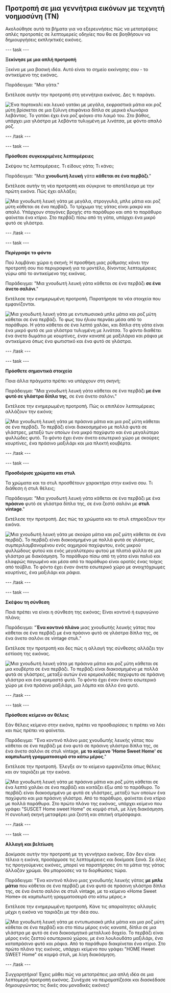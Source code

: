 ## Προτροπή σε μια γεννήτρια εικόνων με τεχνητή νοημοσύνη (ΤΝ)

Ακολούθησε αυτά τα βήματα για να εξερευνήσεις πώς να μετατρέψεις απλές προτροπές σε λεπτομερείς οδηγίες που θα σε βοηθήσουν να δημιουργήσεις εκπληκτικές εικόνες.

--- task ---

**Ξεκίνησε με μια απλή προτροπή**

Ξεκίνα με μια βασική ιδέα. Αυτό είναι το σημείο εκκίνησης σου - το αντικείμενο της εικόνας.

Παράδειγμα: "Μια γάτα."

Εκτέλεσε αυτήν την προτροπή στη γεννήτρια εικόνας. Δες τι παράγει.

![Ένα πορτοκαλί και λευκό γατάκι με μεγάλα, εκφραστικά μάτια και ροζ μύτη βρίσκεται σε μια ξύλινη επιφάνεια δίπλα σε μερικά κλωνάρια λεβάντας. Το γατάκι έχει ένα ροζ φιόγκο στο λαιμό του. Στο βάθος, υπάρχει μια γλάστρα με λεβάντα τυλιγμένη με λινάτσα, με φόντο απαλό ροζ.](images/prompt.jpg)

--- /task ---

--- task ---

**Πρόσθεσε συγκεκριμένες λεπτομέρειες**

Σκέψου τις λεπτομέρειες. Τι είδους γάτα; Τι κάνει;

Παράδειγμα: "Μια **χνουδωτή λευκή** γάτα **κάθεται σε ένα περβάζι**."

Εκτέλεσε αυτήν τη νέα προτροπή και σύγκρινε το αποτέλεσμα με την πρώτη εικόνα. Πώς έχει αλλάξει;

![Μια χνουδωτή λευκή γάτα με μεγάλα, στρογγυλά, μπλε μάτια και ροζ μύτη κάθεται σε ένα περβάζι. Το τρίχωμα της γάτας είναι μακρύ και απαλό. Υπάρχουν σταγόνες βροχής στο παράθυρο και από το παράθυρο φαίνεται ένα κτίριο. Στο περβάζι πίσω από τη γάτα, υπάρχει ένα μικρό φυτό σε γλάστρα.](images/prompt2.jpg)

--- /task ---

--- task ---

**Περίγραψε το φόντο**

Πού λαμβάνει χώρα η σκηνή; Η προσθήκη μιας ρύθμισης κάνει την προτροπή σου πιο περιγραφική για το μοντέλο, δίνοντας λεπτομέρειες γύρω από το αντικείμενο της εικόνας.

Παράδειγμα: "Μια χνουδωτή λευκή γάτα κάθεται σε ένα περβάζι **σε ένα άνετο σαλόνι**."

Εκτέλεσε την ενημερωμένη προτροπή. Παρατήρησε τα νέα στοιχεία που εμφανίζονται.

![Μια χνουδωτή λευκή γάτα με εντυπωσιακά μπλε μάτια και ροζ μύτη κάθεται σε ένα περβάζι. Το φως του ήλιου περνάει μέσα από το παράθυρο. Η γάτα κάθεται σε ένα λεπτό χαλάκι, και δίπλα στη γάτα είναι ένα μικρό φυτό σε μια γλάστρα τυλιγμένη με λινάτσα. Το φόντο διαθέτει ένα άνετο δωμάτιο με κουρτίνες, έναν καναπέ με μαξιλάρια και ράφια με αντικείμενα όπως ένα φωτιστικό και ένα φυτό σε γλάστρα.](images/prompt3.jpg)

--- /task ---

--- task ---

**Πρόσθετε σημαντικά στοιχεία**

Ποια άλλα πράγματα πρέπει να υπάρχουν στη σκηνή;

Παράδειγμα: "Μια χνουδωτή λευκή γάτα κάθεται σε ένα περβάζι **με ένα φυτό σε γλάστρα δίπλα της**, σε ένα άνετο σαλόνι."

Εκτέλεσε την ενημερωμένη προτροπή. Πώς οι επιπλέον λεπτομέρειες αλλάζουν την εικόνα;

![Μια χνουδωτή λευκή γάτα με πράσινα μάτια και μια ροζ μύτη κάθεται σε ένα περβάζι. Το περβάζι είναι διακοσμημένο με πολλά φυτά σε γλάστρες, μεταξύ των οποίων ένα μικρό παχύφυτο και ένα μεγαλύτερο φυλλώδες φυτό. Το φόντο έχει έναν άνετο εσωτερικό χώρο με σκούρες κουρτίνες, ένα πράσινο μαξιλάρι και μια πλεκτή κουβέρτα.](images/prompt4.jpg)

--- /task ---

--- task ---

**Προσδιόρισε χρώματα και στυλ**

Τα χρώματα και τα στυλ προσθέτουν χαρακτήρα στην εικόνα σου. Τι διάθεση ή στυλ θέλεις;

Παράδειγμα: "Μια χνουδωτή λευκή γάτα κάθεται σε ένα περβάζι με ένα **πράσινο** φυτό σε γλάστρα δίπλα της, σε ένα ζεστό σαλόνι με **στυλ vintage**."

Εκτέλεσε την προτροπή. Δες πώς τα χρώματα και το στυλ επηρεάζουν την εικόνα.

![Μια χνουδωτή λευκή γάτα με σκούρα μάτια και ροζ μύτη κάθεται σε ένα περβάζι. Το περβάζι είναι διακοσμημένο με πολλά φυτά σε γλάστρες, συμπεριλαμβανομένου ενός αιχμηρού παχύφυτου, ενός μικρού φυλλώδους φυτού και ενός μεγαλύτερου φυτού με πλατιά φύλλα σε μια γλάστρα με διακόσμηση. Το παράθυρο πίσω από τη γάτα είναι παλιό και ελαφρώς παγωμένο και μέσα από το παράθυρο είναι ορατός ένας τοίχος από τούβλα. Το φόντο έχει έναν άνετο εσωτερικό χώρο με ανοιχτόχρωμες κουρτίνες, ένα μαξιλάρι και ράφια.](images/prompt5.jpg)

--- /task ---

--- task ---

**Σκέψου τη σύνθεση**

Ποιά πρέπει να είναι η σύνθεση της εικόνας; Είναι κοντινό ή ευρυγώνιο πλάνο;

Παράδειγμα: "**Ένα κοντινό πλάνο** μιας χνουδωτής λευκής γάτας που κάθεται σε ένα περβάζι με ένα πράσινο φυτό σε γλάστρα δίπλα της, σε ένα άνετο σαλόνι σε vintage στυλ."

Εκτέλεσε την προτροπή και δες πώς η αλλαγή της σύνθεσης αλλάζει την εστίαση της εικόνας.

![Μια χνουδωτή λευκή γάτα με πράσινα μάτια και ροζ μύτη κάθεται σε μια κουβέρτα σε ένα περβάζι. Το περβάζι είναι διακοσμημένο με πολλά φυτά σε γλάστρες, μεταξύ αυτών ένα κρεμοκλαδές παχύφυτο σε πράσινη γλάστρα και ένα κρεμαστό φυτό. Το φόντο έχει έναν άνετο εσωτερικό χώρο με ένα πράσινο μαξιλάρι, μια λάμπα και άλλο ένα φυτό.](images/prompt6.jpg)

--- /task ---

--- task ---

**Πρόσθεσε κείμενο αν θέλεις**

Εάν θέλεις κείμενο στην εικόνα, πρέπει να προσδιορίσεις τι πρέπει να λέει και πώς πρέπει να φαίνεται.

Παράδειγμα: "Ένα κοντινό πλάνο μιας χνουδωτής λευκής γάτας που κάθεται σε ένα περβάζι με ένα φυτό σε πράσινη γλάστρα δίπλα της, σε ένα άνετο σαλόνι σε στυλ vintage, **με το κείμενο 'Home Sweet Home' σε καμπυλωτή γραμματοσειρά στο κάτω μέρος**."

Εκτέλεσε την προτροπή. Έλεγξε αν το κείμενο εμφανίζεται όπως θέλεις και αν ταιριάζει με την εικόνα.

![Μια χνουδωτή λευκή γάτα με πράσινα μάτια και ροζ μύτη κάθεται σε ένα λεπτό χαλάκι σε ένα περβάζι και κοιτάζει έξω από το παράθυρο. Το περβάζι είναι διακοσμημένο με φυτά σε γλάστρες, μεταξύ των οποίων ένα παχύφυτο και μια πράσινη γλάστρα. Από το παράθυρο, φαίνεται ένα κτίριο με πολλά παράθυρα. Στο πρώτο πλάνο της εικόνας, υπάρχει κείμενο που γράφει "SUSCET Home sweet Home" σε κομψό στυλ, με λίγη διακόσμηση. Η συνολική σκηνή μεταφέρει μια ζεστή και σπιτική ατμόσφαιρα.](images/prompt7.jpg)

--- /task ---

--- task ---

**Αλλαγή και βελτίωση**

Δοκίμασε αυτήν την προτροπή με τη γεννήτρια εικόνας. Εάν δεν είναι τέλεια η εικόνα, προσάρμοσε τις λεπτομέρειες και δοκίμασε ξανά. Σε όλες τις προηγούμενες εικόνες, μπορεί να παρατήρησες ότι τα μάτια της γάτας άλλαζαν χρώμα. Θα μπορούσες να το διορθώσεις τώρα.

Παράδειγμα: "Ένα κοντινό πλάνο μιας χνουδωτής λευκής γάτας **με μπλε μάτια** που κάθεται σε ένα περβάζι με ένα φυτό σε πράσινη γλάστρα δίπλα της, σε ένα άνετο σαλόνι σε στυλ vintage, με το κείμενο «Home Sweet Home» σε καμπυλωτή γραμματοσειρά στο κάτω μέρος.»

Εκτέλεσε την ενημερωμένη προτροπή. Κάνε τις απαραίτητες αλλαγές μέχρι η εικόνα να ταιριάζει με την ιδέα σου.

![Μια χνουδωτή λευκή γάτα με εντυπωσιακά μπλε μάτια και μια ροζ μύτη κάθεται σε ένα περβάζι και στο πίσω μέρος ενός καναπέ, δίπλα σε μια γλάστρα με φυτό σε ένα διακοσμητικό μεταλλικό δοχείο. Το περβάζι είναι μέρος ενός ζεστού εσωτερικού χώρου, με ένα λουλουδάτο μαξιλάρι, ένα καταπράσινο φυτό και ράφια. Από το παράθυρο διακρίνεται ένα κτίριο. Στο πρώτο πλάνο της εικόνας, υπάρχει κείμενο που γράφει "HOME Hweet SWEET Home" σε κομψό στυλ, με λίγη διακόσμηση.](images/prompt8.jpg)

--- /task ---

Συγχαρητήρια! Έχεις μάθει πώς να μετατρέπεις μια απλή ιδέα σε μια λεπτομερή προτροπή εικόνας. Συνέχισε να πειραματίζεσαι και διασκέδασε δημιουργώντας τις δικές σου μοναδικές εικόνες!
